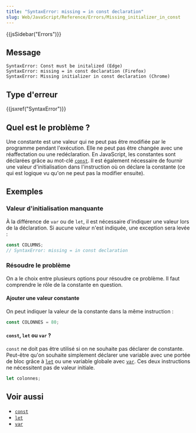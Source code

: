 ```yaml
---
title: "SyntaxError: missing = in const declaration"
slug: Web/JavaScript/Reference/Errors/Missing_initializer_in_const
---
```


{{jsSidebar("Errors")}}

## Message

```
SyntaxError: Const must be initalized (Edge)
SyntaxError: missing = in const declaration (Firefox)
SyntaxError: Missing initializer in const declaration (Chrome)
```

## Type d'erreur

{{jsxref("SyntaxError")}}

## Quel est le problème ?

Une constante est une valeur qui ne peut pas être modifiée par le programme pendant l'exécution. Elle ne peut pas être changée avec une réaffectation ou une redéclaration. En JavaScript, les constantes sont déclarées grâce au mot-clé [`const`](/fr/docs/Web/JavaScript/Reference/Instructions/const). Il est également nécessaire de fournir une valeur d'initialisation dans l'instruction où on déclare la constante (ce qui est logique vu qu'on ne peut pas la modifier ensuite).

## Exemples

### Valeur d'initialisation manquante

À la différence de `var` ou de `let`, il est nécessaire d'indiquer une valeur lors de la déclaration. Si aucune valeur n'est indiquée, une exception sera levée :

```js example-bad
const COLUMNS;
// SyntaxError: missing = in const declaration
```

### Résoudre le problème

On a le choix entre plusieurs options pour résoudre ce problème. Il faut comprendre le rôle de la constante en question.

#### Ajouter une valeur constante

On peut indiquer la valeur de la constante dans la même instruction :

```js example-good
const COLONNES = 80;
```

#### `const`, `let` ou `var` ?

`const` ne doit pas être utilisé si on ne souhaite pas déclarer de constante. Peut-être qu'on souhaite simplement déclarer une variable avec une portée de bloc grâce à [`let`](/fr/docs/Web/JavaScript/Reference/Instructions/let) ou une variable globale avec [`var`](/fr/docs/Web/JavaScript/Reference/Instructions/var). Ces deux instructions ne nécessitent pas de valeur initiale.

```js example-good
let colonnes;
```

## Voir aussi

- [`const`](/fr/docs/Web/JavaScript/Reference/Instructions/const)
- [`let`](/fr/docs/Web/JavaScript/Reference/Instructions/let)
- [`var`](/fr/docs/Web/JavaScript/Reference/Instructions/var)
